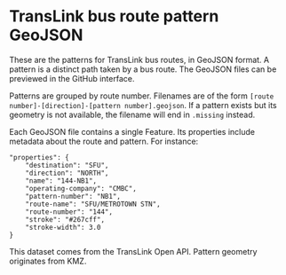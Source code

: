 TransLink bus route pattern GeoJSON
===================================

These are the patterns for TransLink bus routes, in GeoJSON format.
A pattern is a distinct path taken by a bus route.
The GeoJSON files can be previewed in the GitHub interface.

Patterns are grouped by route number.
Filenames are of the form `[route number]-[direction]-[pattern number].geojson`.
If a pattern exists but its geometry is not available,
the filename will end in `.missing` instead.

Each GeoJSON file contains a single Feature.
Its properties include metadata about the route and pattern.
For instance:

```
"properties": {
    "destination": "SFU",
    "direction": "NORTH",
    "name": "144-NB1",
    "operating-company": "CMBC",
    "pattern-number": "NB1",
    "route-name": "SFU/METROTOWN STN",
    "route-number": "144",
    "stroke": "#267cff",
    "stroke-width": 3.0
}
```

This dataset comes from the TransLink Open API.
Pattern geometry originates from KMZ.
